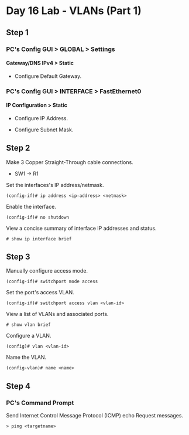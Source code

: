 # Day 16 Lab - VLANs (Part 1)

## Step 1

### PC's Config GUI > GLOBAL > Settings

#### Gateway/DNS IPv4 > Static

- Configure Default Gateway.

### PC's Config GUI > INTERFACE > FastEthernet0

#### IP Configuration > Static

- Configure IP Address.

- Configure Subnet Mask.


## Step 2

Make 3 Copper Straight-Through cable connections.

- SW1 -> R1

Set the interfaces's IP address/netmask.

```
(config-if)# ip address <ip-address> <netmask>
```

Enable the interface.

```
(config-if)# no shutdown
```

View a concise summary of interface IP addresses and status.

```
# show ip interface brief
```

## Step 3

Manually configure access mode.

```
(config-if)# switchport mode access
```

Set the port's access VLAN.

```
(config-if)# switchport access vlan <vlan-id>
```

View a list of VLANs and associated ports.

```
# show vlan brief
```

Configure a VLAN.

```
(config)# vlan <vlan-id>
```

Name the VLAN.

```
(config-vlan)# name <name>
```

## Step 4


### PC's Command Prompt

Send Internet Control Message Protocol (ICMP) echo Request messages.

```
> ping <targetname>
```
